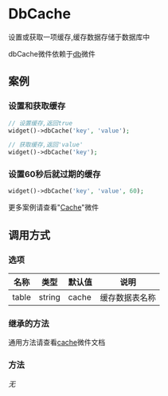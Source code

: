 DbCache
=======

设置或获取一项缓存,缓存数据存储于数据库中

dbCache微件依赖于[db](db.md)微件

案例
----

### 设置和获取缓存

```php
// 设置缓存,返回true
widget()->dbCache('key', 'value');

// 获取缓存,返回'value'
widget()->dbCache('key');
```

### 设置60秒后就过期的缓存

```php
widget()->dbCache('key', 'value', 60);
```

更多案例请查看"[Cache](cache.md)"微件

调用方式
--------

### 选项

名称      | 类型      | 默认值    | 说明
----------|-----------|-----------|------
table     | string    | cache     | 缓存数据表名称

### 继承的方法

通用方法请查看[cache](cache.md#通用方法)微件文档

### 方法

*无*